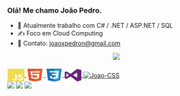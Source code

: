### Olá! Me chamo João Pedro.

- 💼 Atualmente trabalho com C# / .NET / ASP.NET / SQL
- ✍ Foco em Cloud Computing
- 📧 Contato: joaoxpedron@gmail.com

<div align="center">
  <a href="https://github.com/Joao-Peu">
  <img height="180em" src="https://github-readme-stats.vercel.app/api/top-langs/?username=Joao-Peu&layout=compact&langs_count=7&theme=dark"/>
  <imng height="180em" src="https://github-readme-stats.vercel.app/api?username=Joao-Peu&theme=dark&show_icons=true)](https://github.com/Joao-Peu"/>
</div>

  <div style="display: inline_block"><br>
  <img align="center" alt="Joao-Js" height="30" width="40" src="https://raw.githubusercontent.com/devicons/devicon/master/icons/javascript/javascript-plain.svg">
  <img align="center" alt="Joao-HTML" height="30" width="40" src="https://raw.githubusercontent.com/devicons/devicon/master/icons/html5/html5-original.svg">
  <img align="center" alt="Joao-CSS" height="30" width="40" src="https://raw.githubusercontent.com/devicons/devicon/master/icons/css3/css3-original.svg">
  <img align="center" alt="Joao-CSS" height="30" width="40" src=https://github.com/devicons/devicon/blob/master/icons/visualstudio/visualstudio-plain.svg>
  <img align="center" alt="Joao-CSS" height="30" width="40" src="https://cdn.jsdelivr.net/gh/devicons/devicon/icons/csharp/csharp-original.svg">
          
          
</div>


  
  <div> 
  <a href="https://www.instagram.com/jpscode/" target="_blank"><img src="https://img.shields.io/badge/-Instagram-%23E4405F?style=for-the-badge&logo=instagram&logoColor=white" target="_blank"></a>
  <a href = "mailto:joaoxpedron@gmail.com"><img src="https://img.shields.io/badge/-Gmail-%23333?style=for-the-badge&logo=gmail&logoColor=white" target="_blank"></a>
  <a href="https://www.linkedin.com/in/jo%C3%A3o-pedro-8907771a3" target="_blank"><img src="https://img.shields.io/badge/-LinkedIn-%230077B5?style=for-the-badge&logo=linkedin&logoColor=white" target="_blank"></a> 
</div>
 
